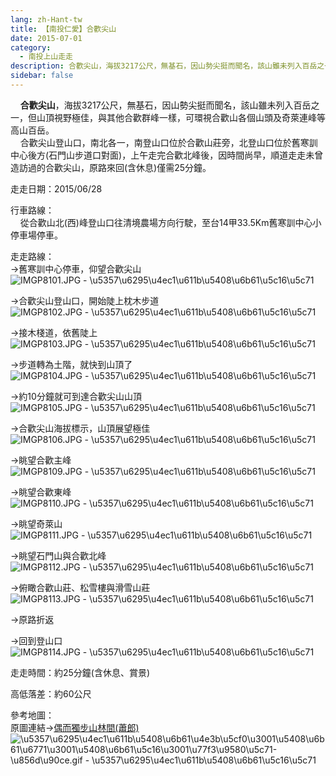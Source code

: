 ```yaml
---
lang: zh-Hant-tw
title: 【南投仁愛】合歡尖山
date: 2015-07-01
category: 
  - 南投上山走走
description: 合歡尖山，海拔3217公尺，無基石，因山勢尖挺而聞名，該山雖未列入百岳之一，但山頂視野極佳，與其他合歡群峰一樣，可環視合歡山各個山頭及奇萊連峰等高山百岳。 合歡尖山登山口，南北各一，南登山口位於合歡山莊旁，北登山口位於舊寒訓中心後方(石門山步道口對面)，上午走完合歡北峰後，因時間尚早，順道走走未曾造訪過的合歡尖山，原路來回(含休息)僅需25分鐘。
sidebar: false
---
```


    **合歡尖山**，海拔3217公尺，無基石，因山勢尖挺而聞名，該山雖未列入百岳之一，但山頂視野極佳，與其他合歡群峰一樣，可環視合歡山各個山頭及奇萊連峰等高山百岳。  
    合歡尖山登山口，南北各一，南登山口位於合歡山莊旁，北登山口位於舊寒訓中心後方(石門山步道口對面)，上午走完合歡北峰後，因時間尚早，順道走走未曾造訪過的合歡尖山，原路來回(含休息)僅需25分鐘。

走走日期：2015/06/28

行車路線：  
    從合歡山北(西)峰登山口往清境農場方向行駛，至台14甲33.5Km舊寒訓中心小停車場停車。

走走路線：  
→舊寒訓中心停車，仰望合歡尖山  
![IMGP8101.JPG - \u5357\u6295\u4ec1\u611b\u5408\u6b61\u5c16\u5c71](https://1013399.github.io/image-2/69/1088914677_l.jpg)

→合歡尖山登山口，開始陡上枕木步道  
![IMGP8102.JPG - \u5357\u6295\u4ec1\u611b\u5408\u6b61\u5c16\u5c71](https://1013399.github.io/image-2/69/1088915765_l.jpg)

→接木棧道，依舊陡上  
![IMGP8103.JPG - \u5357\u6295\u4ec1\u611b\u5408\u6b61\u5c16\u5c71](https://1013399.github.io/image-2/69/1088914678_l.jpg)

→步道轉為土階，就快到山頂了  
![IMGP8104.JPG - \u5357\u6295\u4ec1\u611b\u5408\u6b61\u5c16\u5c71](https://1013399.github.io/image-2/69/1088913686_l.jpg)

→約10分鐘就可到達合歡尖山山頂  
![IMGP8105.JPG - \u5357\u6295\u4ec1\u611b\u5408\u6b61\u5c16\u5c71](https://1013399.github.io/image-2/69/1088914362_l.jpg)

→合歡尖山海拔標示，山頂展望極佳  
![IMGP8106.JPG - \u5357\u6295\u4ec1\u611b\u5408\u6b61\u5c16\u5c71](https://1013399.github.io/image-2/69/1088916448_l.jpg)

→眺望合歡主峰  
![IMGP8109.JPG - \u5357\u6295\u4ec1\u611b\u5408\u6b61\u5c16\u5c71](https://1013399.github.io/image-2/69/1088915174_l.jpg)

→眺望合歡東峰  
![IMGP8110.JPG - \u5357\u6295\u4ec1\u611b\u5408\u6b61\u5c16\u5c71](https://1013399.github.io/image-2/69/1088917245_l.jpg)

→眺望奇萊山  
![IMGP8111.JPG - \u5357\u6295\u4ec1\u611b\u5408\u6b61\u5c16\u5c71](https://1013399.github.io/image-2/69/1088914983_l.jpg)

→眺望石門山與合歡北峰  
![IMGP8112.JPG - \u5357\u6295\u4ec1\u611b\u5408\u6b61\u5c16\u5c71](https://1013399.github.io/image-2/69/1088916356_l.jpg)

→俯瞰合歡山莊、松雪樓與滑雪山莊  
![IMGP8113.JPG - \u5357\u6295\u4ec1\u611b\u5408\u6b61\u5c16\u5c71](https://1013399.github.io/image-2/69/1088916357_l.jpg)

→原路折返

→回到登山口  
![IMGP8114.JPG - \u5357\u6295\u4ec1\u611b\u5408\u6b61\u5c16\u5c71](https://1013399.github.io/image-2/69/1088915656_l.jpg)

走走時間：約25分鐘(含休息、賞景)

高低落差：約60公尺

參考地圖：  
原圖連結→[偶而獨步山林間(蕭郎)](https://f3bc5bac486d13952f7b473abc7ff0120f2fadb0.googledrive.com/host/0ByHgwY2tmBQJMnk1TnVUZnZSbG8/w426/index.htm)  
![\u5357\u6295\u4ec1\u611b\u5408\u6b61\u4e3b\u5cf0\u3001\u5408\u6b61\u6771\u3001\u5408\u6b61\u5c16\u3001\u77f3\u9580\u5c71-\u856d\u90ce.gif - \u5357\u6295\u4ec1\u611b\u5408\u6b61\u5c16\u5c71](https://1013399.github.io/image-2/69/1088916045_l.jpg)